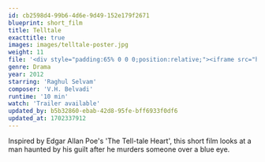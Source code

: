 ```yaml
---
id: cb2598d4-99b6-4d6e-9d49-152e179f2671
blueprint: short_film
title: Telltale
exacttitle: true
images: images/telltale-poster.jpg
weight: 11
file: '<div style="padding:65% 0 0 0;position:relative;"><iframe src="https://player.vimeo.com/video/46267095?color=ffffff&title=0&byline=0&portrait=0" style="position:absolute;top:0;left:0;width:100%;height:100%;" frameborder="0" allow="autoplay; fullscreen" allowfullscreen></iframe></div><script src="https://player.vimeo.com/api/player.js"></script>'
genre: Drama
year: 2012
starring: 'Raghul Selvam'
composer: 'V.H. Belvadi'
runtime: '10 min'
watch: 'Trailer available'
updated_by: b5b32860-ebab-42d8-95fe-bff6933f0df6
updated_at: 1702337912
---
```

Inspired by Edgar Allan Poe's 'The Tell-tale Heart', this short film looks at a man haunted by his guilt after he murders someone over a blue eye.